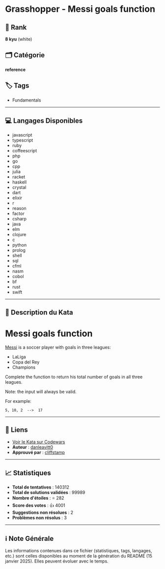 # Grasshopper - Messi goals function

## 🏅 Rank
**8 kyu** (white)

## 🗂️ Catégorie
**reference**

## 🏷️ Tags
- Fundamentals

---

## 💻 Langages Disponibles
- javascript
- typescript
- ruby
- coffeescript
- php
- go
- cpp
- julia
- racket
- haskell
- crystal
- dart
- elixir
- r
- reason
- factor
- csharp
- java
- elm
- clojure
- c
- python
- prolog
- shell
- sql
- cfml
- nasm
- cobol
- bf
- rust
- swift

---

## 📜 Description du Kata

# Messi goals function

[Messi](https://en.wikipedia.org/wiki/Lionel_Messi) is a soccer player with goals in three leagues: 

- LaLiga
- Copa del Rey
- Champions

Complete the function to return his total number of goals in all three leagues.

Note: the input will always be valid.

For example:

```
5, 10, 2  -->  17
```


---

## 🔗 Liens
- [Voir le Kata sur Codewars](https://www.codewars.com/kata/55f73be6e12baaa5900000d4)
- **Auteur** : [danleavitt0](https://www.codewars.com/users/danleavitt0)
- **Approuvé par** : [cliffstamp](https://www.codewars.com/users/cliffstamp)

---

## 📈 Statistiques
- **Total de tentatives** : 140312
- **Total de solutions validées** : 99989
- **Nombre d'étoiles** : ⭐ 282
- **Score des votes** : 👍 4001
- **Suggestions non résolues** : 2
- **Problèmes non résolus** : 3

---

## ℹ️ Note Générale
Les informations contenues dans ce fichier (statistiques, tags, langages, etc.) sont celles disponibles au moment de la génération du README (15 janvier 2025). Elles peuvent évoluer avec le temps.
